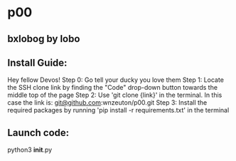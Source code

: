 # p00
## bxlobog by lobo
## Install Guide:
Hey fellow Devos! 
Step 0: Go tell your ducky you love them
Step 1: Locate the SSH clone link by finding the "Code" drop-down button towards the middle top of the page
Step 2: Use 'git clone {link}' in the terminal. In this case the link is: git@github.com:wnzeuton/p00.git
Step 3: Install the required packages by running 'pip install -r requirements.txt' in the terminal 
## Launch code:
python3 __init__.py
